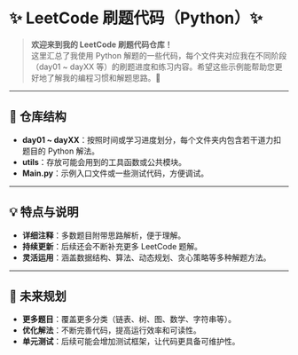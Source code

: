 # ✨ LeetCode 刷题代码（Python）✨

> **欢迎来到我的 LeetCode 刷题代码仓库！**  
> 这里汇总了我使用 Python 解题的一些代码，每个文件夹对应我在不同阶段（day01 ~ dayXX 等）的刷题进度和练习内容。希望这些示例能帮助您更好地了解我的编程习惯和解题思路。🎉

---

## 📂 仓库结构

- **day01 ~ dayXX**：按照时间或学习进度划分，每个文件夹内包含若干道力扣题目的 Python 解法。
- **utils**：存放可能会用到的工具函数或公共模块。
- **Main.py**：示例入口文件或一些测试代码，方便调试。

---

## 💡 特点与说明

- **详细注释**：多数题目附带思路解析，便于理解。
- **持续更新**：后续还会不断补充更多 LeetCode 题解。
- **灵活运用**：涵盖数据结构、算法、动态规划、贪心策略等多种解题方法。

---

## 📌 未来规划

- **更多题目**：覆盖更多分类（链表、树、图、数学、字符串等）。
- **优化解法**：不断完善代码，提高运行效率和可读性。
- **单元测试**：后续可能会增加测试框架，让代码更具备可维护性。
